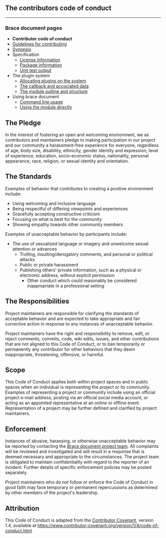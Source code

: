 ## The contributors code of conduct

---
### Brace document pages
* **Contributer code of conduct**
* [Guidelines for contributing](https://github.com/restarian/brace_document/blob/master//guidelines_for_contributing.md)
* [Synopsis](https://github.com/restarian/brace_document/blob/master//synopsis.md)
* Specification
  * [License information](https://github.com/restarian/brace_document/blob/master//specification/license_information.md)
  * [Package information](https://github.com/restarian/brace_document/blob/master//specification/package_information.md)
  * [Unit test output](https://github.com/restarian/brace_document/blob/master//specification/unit_test_output.md)
* The plugin system
  * [Allocating plugins on the system](https://github.com/restarian/brace_document/blob/master//the_plugin_system/allocating_plugins_on_the_system.md)
  * [The callback and accociated data](https://github.com/restarian/brace_document/blob/master//the_plugin_system/the_callback_and_accociated_data.md)
  * [The module outline and structure](https://github.com/restarian/brace_document/blob/master//the_plugin_system/the_module_outline_and_structure.md)
* Using brace document
  * [Command line usage](https://github.com/restarian/brace_document/blob/master//using_brace_document/command_line_usage.md)
  * [Using the module directly](https://github.com/restarian/brace_document/blob/master//using_brace_document/using_the_module_directly.md)

## The Pledge

In the interest of fostering an open and welcoming environment, we as
contributors and maintainers pledge to making participation in our project and
our community a harassment-free experience for everyone, regardless of age, body
size, disability, ethnicity, gender identity and expression, level of experience,
education, socio-economic status, nationality, personal appearance, race,
religion, or sexual identity and orientation.

## The Standards

Examples of behavior that contributes to creating a positive environment
include:

* Using welcoming and inclusive language
* Being respectful of differing viewpoints and experiences
* Gracefully accepting constructive criticism
* Focusing on what is best for the community
* Showing empathy towards other community members

Examples of unacceptable behavior by participants include:

* The use of sexualized language or imagery and unwelcome sexual attention or
  advances
  * Trolling, insulting/derogatory comments, and personal or political attacks
  * Public or private harassment
  * Publishing others' private information, such as a physical or electronic
    address, without explicit permission
	 * Other conduct which could reasonably be considered inappropriate in a
	   professional setting

## The Responsibilities

Project maintainers are responsible for clarifying the standards of acceptable
behavior and are expected to take appropriate and fair corrective action in
response to any instances of unacceptable behavior.

Project maintainers have the right and responsibility to remove, edit, or
reject comments, commits, code, wiki edits, issues, and other contributions
that are not aligned to this Code of Conduct, or to ban temporarily or
permanently any contributor for other behaviors that they deem inappropriate,
threatening, offensive, or harmful.

## Scope

This Code of Conduct applies both within project spaces and in public spaces
when an individual is representing the project or its community. Examples of
representing a project or community include using an official project e-mail
address, posting via an official social media account, or acting as an appointed
representative at an online or offline event. Representation of a project may be
further defined and clarified by project maintainers.

## Enforcement

Instances of abusive, harassing, or otherwise unacceptable behavior may be
reported by contacting the [Brace document project team](mailto:robertsteckroth@gmail.com). All complaints 
will be reviewed and investigated and will result in a response that is deemed 
necessary and appropriate to the circumstances. The project team is obligated 
to maintain confidentiality with regard to the reporter of an incident. Further 
details of specific enforcement policies may be posted separately.

Project maintainers who do not follow or enforce the Code of Conduct in good
faith may face temporary or permanent repercussions as determined by other
members of the project's leadership.

## Attribution

This Code of Conduct is adapted from the [Contributor Covenant][homepage], version 1.4,
available at https://www.contributor-covenant.org/version/1/4/code-of-conduct.html

[homepage]: https://www.contributor-covenant.org

